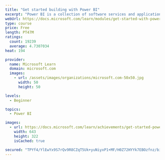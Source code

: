 ```yaml
---
title: "Get started building with Power BI"
excerpt: "Power BI is a collection of software services and applications that let you connect to all sorts of data sources and create compelling visuals and reports. You can benefit from receiving those reports, or you can share them with others inside or outside your organization. Learn the basics of Power BI, how its services and applications work together, and how they can be used to create or experience compelling visuals and analytics based on your data."
webUrl: https://docs.microsoft.com/learn/modules/get-started-with-power-bi/
type: course
price: Free
length: PT47M
ratings:
  count: 19239
  average: 4.7307034
heat: 194

provider:
  name: Microsoft Learn
  domain: microsoft.com
  images:
    - url: /assets/images/organizations/microsoft.com-50x50.jpg
      width: 50
      height: 50

levels:
  - Beginner

topics:
  - Power BI

images:
  - url: https://docs.microsoft.com/learn/achievements/get-started-power-bi-social.png
    width: 643
    height: 322
    isCached: true

secured: "TPYf4/YlEwYx9S7rQv9R8CZqT5Uk+yuNiyxP1+MF/H0Z72HYYk7EBOzfnz/bidfn5ALYoYGa54WEGGLl/9f/XhVrdSInwgY3mhAXDwo/Hy2rrnSnB0bgp1niiglQBUG3g0DPyjzWya7/9XjCbMtUSIRCSZaT1SdMLb5xkZOpsi/EhZOlomSbLeCZ7d7z50diLZAXz8ozt/SANCD4fTS12Umct1mLOQdCstytsH/BUpVzuI5OcZhZCqFIuL10HkmC/cIzPe83a6g3FBW0NT/S75ABmdx90YoxBnrAYfX/5bBqIztpAFKMAy5g1hzNFN673rcVkZiFs+FSkg/BiHuaI7S++G2i/lhRRYxOCJlGqLLHdlpKbOyZdxDHRfPcCxqVlShng6til8etaAkBCroE8LrMZuYiV4sXALiYALRjXeqYN/gWD8svedil1Yf6c4BR;cC3miRgtiL8gM5GgDZa5gQ=="
---
```


